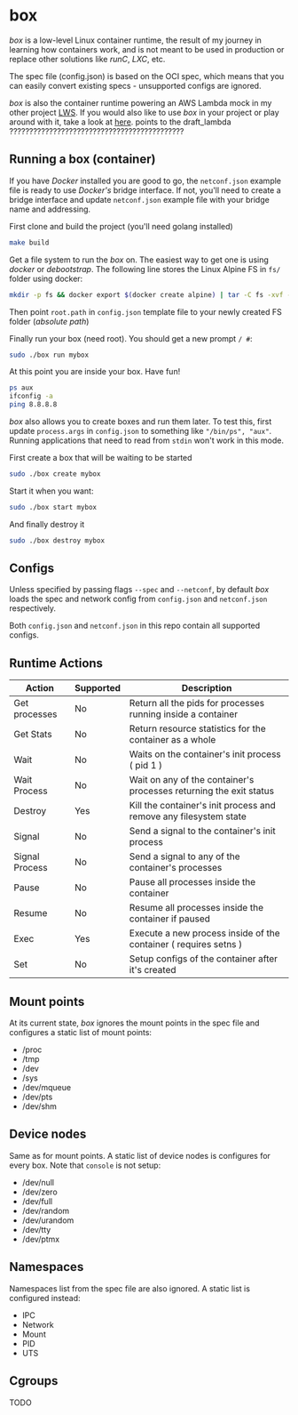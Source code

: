 # box
*box* is a low-level Linux container runtime, the result of my journey in learning how containers work, and is not
meant to be used in production or replace other solutions like *runC*, *LXC*, etc.

The spec file (config.json) is based on the OCI spec, which means that you can easily convert existing specs - unsupported configs are ignored.

*box* is also the container runtime powering an AWS Lambda mock in my other project [LWS](https://github.com/cprates/lws).
If you would also like to use *box* in your project or play around with it, take a look at [here](https://github.com/cprates/lws/blob/lambda_draft/pkg/llambda/container.go). points to the draft_lambda ????????????????????????????????????????????


## Running a box (container)

If you have *Docker* installed you are good to go, the `netconf.json` example file is ready to use 
*Docker's* bridge interface. If not, you'll need to create a bridge interface and update
`netconf.json` example file with your bridge name and addressing.

First clone and build the project (you'll need golang installed)

```bash
make build
```

Get a file system to run the *box* on. The easiest way to get one is using *docker* or 
*debootstrap*.
The following line stores the Linux Alpine FS in `fs/` folder using docker:

```bash
mkdir -p fs && docker export $(docker create alpine) | tar -C fs -xvf -
```

Then point `root.path` in `config.json` template file to your newly created FS folder 
(*absolute path*)

Finally run your box (need root). You should get a new prompt `/ #`:

```bash
sudo ./box run mybox
```

At this point you are inside your box. Have fun!
```bash
ps aux
ifconfig -a
ping 8.8.8.8
```

*box* also allows you to create boxes and run them later. To test this, first update `process.args` in `config.json` to something like `"/bin/ps", "aux"`.
Running applications that need to read from `stdin` won't work in this mode.

First create a box that will be waiting to be started
```bash
sudo ./box create mybox
```

Start it when you want:
```bash
sudo ./box start mybox
```

And finally destroy it
```bash
sudo ./box destroy mybox
```


## Configs
Unless specified by passing flags `--spec` and `--netconf`, by default *box* loads the spec and network config from `config.json` and `netconf.json` respectively.

Both `config.json` and `netconf.json` in this repo contain all supported configs.


## Runtime Actions
 
 |     Action     |  Supported  |                         Description                                |
 | -------------- | ----------- | ----------------------------------------------------- |
 | Get processes  |     No      | Return all the pids for processes running inside a container       | 
 | Get Stats      |     No      | Return resource statistics for the container as a whole            |
 | Wait           |     No      | Waits on the container's init process ( pid 1 )                    |
 | Wait Process   |     No      | Wait on any of the container's processes returning the exit status | 
 | Destroy        |     Yes     | Kill the container's init process and remove any filesystem state  |
 | Signal         |     No      | Send a signal to the container's init process                      |
 | Signal Process |     No      | Send a signal to any of the container's processes                  |
 | Pause          |     No      | Pause all processes inside the container                           |
 | Resume         |     No      | Resume all processes inside the container if paused                |
 | Exec           |     Yes     | Execute a new process inside of the container  ( requires setns )  |
 | Set            |     No      | Setup configs of the container after it's created                  |


## Mount points
At its current state, *box* ignores the mount points in the spec file and configures a static list of 
mount points:
* /proc
* /tmp
* /dev
* /sys
* /dev/mqueue
* /dev/pts
* /dev/shm

## Device nodes
Same as for mount points. A static list of device nodes is configures for every box. Note that `console` is not setup:
* /dev/null
* /dev/zero
* /dev/full
* /dev/random
* /dev/urandom
* /dev/tty
* /dev/ptmx


## Namespaces
Namespaces list from the spec file are also ignored. A static list is configured instead:
* IPC
* Network
* Mount
* PID
* UTS

## Cgroups
TODO
